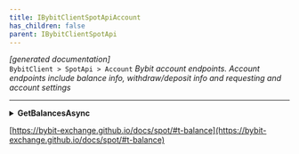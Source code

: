 ```yaml
---
title: IBybitClientSpotApiAccount
has_children: false
parent: IBybitClientSpotApi
---
```

*[generated documentation]*  
`BybitClient > SpotApi > Account`
*Bybit account endpoints. Account endpoints include balance info, withdraw/deposit info and requesting and account settings*
  

***

<details>
<summary>
<b>GetBalancesAsync</b>  

[https://bybit-exchange.github.io/docs/spot/#t-balance](https://bybit-exchange.github.io/docs/spot/#t-balance)  
</summary>
<p>

```C#  
Task<WebCallResult<IEnumerable<BybitSpotBalance>>> GetBalancesAsync([Optional] long? receiveWindow, [Optional] CancellationToken ct);  
```  

|Parameter|Description|
|---|---|
|`receiveWindow`|The receive window for which this request is active. When the request takes longer than this to complete the server will reject the request|
|`ct`|Cancellation token|

*Get wallet balances*  

</p>
</details>
